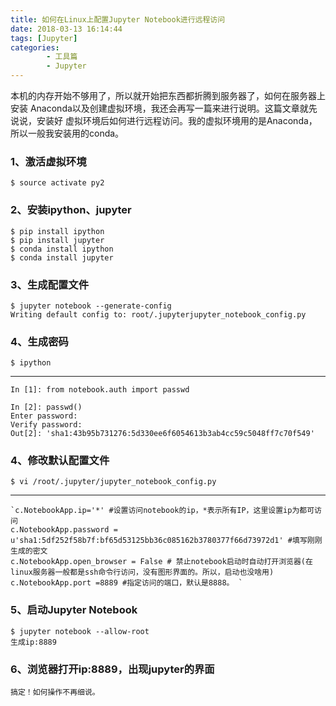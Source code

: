 ```yaml
---
title: 如何在Linux上配置Jupyter Notebook进行远程访问
date: 2018-03-13 16:14:44
tags: [Jupyter]
categories:
		- 工具篇
		- Jupyter
---
```

本机的内存开始不够用了，所以就开始把东西都折腾到服务器了，如何在服务器上安装
Anaconda以及创建虚拟环境，我还会再写一篇来进行说明。这篇文章就先说说，安装好
虚拟环境后如何进行远程访问。我的虚拟环境用的是Anaconda，所以一般我安装用的conda。

### 1、激活虚拟环境

	$ source activate py2
### 2、安装ipython、jupyter

	$ pip install ipython
	$ pip install jupyter
	$ conda install ipython
	$ conda install jupyter
### 3、生成配置文件
	
	$ jupyter notebook --generate-config
	Writing default config to: root/.jupyterjupyter_notebook_config.py
### 4、生成密码
	
	$ ipython

----------
	   
	In [1]: from notebook.auth import passwd    
    
	In [2]: passwd()    
	Enter password:     
	Verify password:     
	Out[2]: 'sha1:43b95b731276:5d330ee6f6054613b3ab4cc59c5048ff7c70f549' 

### 4、修改默认配置文件

	$ vi /root/.jupyter/jupyter_notebook_config.py   

----------

	`c.NotebookApp.ip='*' #设置访问notebook的ip，*表示所有IP，这里设置ip为都可访问  
	c.NotebookApp.password = u'sha1:5df252f58b7f:bf65d53125bb36c085162b3780377f66d73972d1' #填写刚刚生成的密文  
	c.NotebookApp.open_browser = False # 禁止notebook启动时自动打开浏览器(在linux服务器一般都是ssh命令行访问，没有图形界面的。所以，启动也没啥用)  
	c.NotebookApp.port =8889 #指定访问的端口，默认是8888。 `
### 5、启动Jupyter Notebook

	$ jupyter notebook --allow-root
	生成ip:8889
### 6、浏览器打开ip:8889，出现jupyter的界面

	搞定！如何操作不再细说。
	
	 
	 

